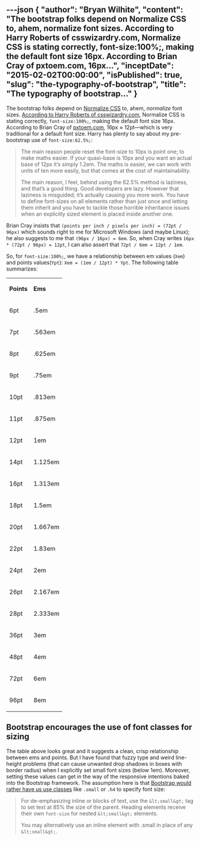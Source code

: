 ---json
{
  "author": "Bryan Wilhite",
  "content": "The bootstrap folks depend on Normalize CSS to, ahem, normalize font sizes. According to Harry Roberts of csswizardry.com, Normalize CSS is stating correctly, font-size:100%;, making the default font size 16px. According to Brian Cray of pxtoem.com, 16px...",
  "inceptDate": "2015-02-02T00:00:00",
  "isPublished": true,
  "slug": "the-typography-of-bootstrap",
  "title": "The typography of bootstrap…"
}
---

The bootstrap folks depend on [Normalize CSS](http://necolas.github.io/normalize.css/) to, ahem, *normalize* font sizes. [According to Harry Roberts of csswizardry.com](http://csswizardry.com/2011/05/font-sizing-with-rem-could-be-avoided/), Normalize CSS is stating correctly, `font-size:100%;`, making the default font size 16px. According to Brian Cray of [pxtoem.com](http://pxtoem.com/), 16px ≈ 12pt—which is very traditional for a default font size. Harry has plenty to say about my pre-bootstrap use of `font-size:62.5%;`:
<blockquote>

The main reason people reset the font-size to 10px is point one; to make maths easier. If your quasi-base is 10px and you want an actual base of 12px it’s simply 1.2em. The maths is easier, we can work with units of ten more easily, but that comes at the cost of maintainability.

The main reason, I feel, behind using the 62.5% method is laziness, and that’s a good thing. Good developers are lazy. However that laziness is misguided; it’s actually causing you more work. You have to define font-sizes on all elements rather than just once and letting them inherit and you have to tackle those horrible inheritance issues when an explicitly sized element is placed inside another one.
</blockquote>

Brian Cray insists that `(points per inch / pixels per inch) = (72pt / 96px)` which sounds right to me for Microsoft Windows (and maybe Linux); he also suggests to me that `(96px / 16px) = 6em`. So, when Cray writes `16px * (72pt / 96px) = 12pt`, I can also assert that `72pt / 6em = 12pt / 1em`.

So, for `font-size:100%;`, we have a relationship between em values (`Xem`) and points values(`Ypt`): `Xem = (1em / 12pt) * Ypt`. The following table summarizes:
<table class="WordWalkingStickTable"><tr><td>

**Points**
</td><td>

**Ems**
</td></tr><tr><td>

6pt
</td><td>

.5em
</td></tr><tr><td>

7pt
</td><td>

.563em
</td></tr><tr><td>

8pt
</td><td>

.625em
</td></tr><tr><td>

9pt
</td><td>

.75em
</td></tr><tr><td>

10pt
</td><td>

.813em
</td></tr><tr><td>

11pt
</td><td>

.875em
</td></tr><tr><td>

12pt
</td><td>

1em
</td></tr><tr><td>

14pt
</td><td>

1.125em
</td></tr><tr><td>

16pt
</td><td>

1.313em
</td></tr><tr><td>

18pt
</td><td>

1.5em
</td></tr><tr><td>

20pt
</td><td>

1.667em
</td></tr><tr><td>

22pt
</td><td>

1.83em
</td></tr><tr><td>

24pt
</td><td>

2em
</td></tr><tr><td>

26pt
</td><td>

2.167em
</td></tr><tr><td>

28pt
</td><td>

2.333em
</td></tr><tr><td>

36pt
</td><td>

3em
</td></tr><tr><td>

48pt
</td><td>

4em
</td></tr><tr><td>

72pt
</td><td>

6em
</td></tr><tr><td>

96pt
</td><td>

8em
</td></tr></table>

## Bootstrap encourages the use of font classes for sizing

The table above looks great and it suggests a clean, crisp relationship between ems and points. But I have found that fuzzy type and weird line-height problems (that can cause unwanted drop shadows in boxes with border radius) when I explicitly set small font sizes (below 1em). Moreover, setting these values can get in the way of the responsive intentions baked into the Bootstrap framework. The assumption here is that [Bootstrap would rather have us use classes](http://getbootstrap.com/css/) like `.small` or `.h4` to specify font size:
<blockquote>

For de-emphasizing inline or blocks of text, use the `&lt;small&gt;` tag to set text at 85% the size of the parent. Heading elements receive their own `font-size` for nested `&lt;small&gt;` elements.

You may alternatively use an inline element with .small in place of any `&lt;small&gt;`.
</blockquote>
